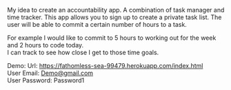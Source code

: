 My idea to create an accountability app. A combination of task manager and time tracker. 
This app allows you to sign up to create a private task list. The user will be able to commit a certain number of hours to a task. 

For example I would like to commit to 5 hours to working out for the week and 2 hours to code today.  
I can track to see how close I get to those time goals. 

Demo:
Url: https://fathomless-sea-99479.herokuapp.com/index.html<br>
User Email: Demo@gmail.com<br>
User Password: Password1
